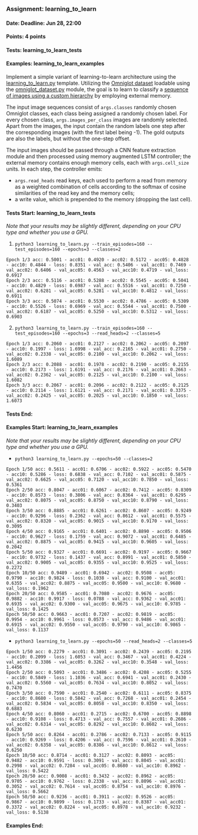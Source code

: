 ### Assignment: learning_to_learn
#### Date: Deadline: Jun 28, 22:00
#### Points: 4 points
#### Tests: learning_to_learn_tests
#### Examples: learning_to_learn_examples

Implement a simple variant of learning-to-learn architecture using the
[learning_to_learn.py](https://github.com/ufal/npfl138/tree/master/labs/14/learning_to_learn.py)
template. Utilizing the [Omniglot dataset](https://ufal.mff.cuni.cz/~straka/courses/npfl138/2324/demos/omniglot_demo.html)
loadable using the [omniglot_dataset.py](https://github.com/ufal/npfl138/tree/master/labs/14/omniglot_dataset.py)
module, the goal is to learn to classify a
[sequence of images using a custom hierarchy](https://ufal.mff.cuni.cz/~straka/courses/npfl138/2324/demos/learning_to_learn_demo.html)
by employing external memory.

The input image sequences consist of `args.classes` randomly chosen Omniglot
classes, each class being assigned a randomly chosen label. For every chosen
class, `args.images_per_class` images are randomly selected. Apart from the
images, the input contain the random labels one step after the corresponding
images (with the first label being -1). The gold outputs are also the labels,
but without the one-step offset.

The input images should be passed through a CNN feature extraction module
and then processed using memory augmented LSTM controller; the external memory
contains enough memory cells, each with `args.cell_size` units. In each step,
the controller emits:
- `args.read_heads` read keys, each used to perform a read from memory as
  a weighted combination of cells according to the softmax of cosine
  similarities of the read key and the memory cells;
- a write value, which is prepended to the memory (dropping the last cell).

#### Tests Start: learning_to_learn_tests
_Note that your results may be slightly different, depending on your CPU type and whether you use a GPU._

1. `python3 learning_to_learn.py --train_episodes=160 --test_episodes=160 --epochs=3 --classes=2`
```
Epoch 1/3 acc: 0.5001 - acc01: 0.4920 - acc02: 0.5172 - acc05: 0.4828 - acc10: 0.4844 - loss: 0.8351 - val_acc: 0.5406 - val_acc01: 0.7469 - val_acc02: 0.6406 - val_acc05: 0.4563 - val_acc10: 0.4719 - val_loss: 0.6917
Epoch 2/3 acc: 0.5116 - acc01: 0.5288 - acc02: 0.5545 - acc05: 0.5041 - acc10: 0.4829 - loss: 0.6987 - val_acc: 0.5516 - val_acc01: 0.7250 - val_acc02: 0.6281 - val_acc05: 0.5281 - val_acc10: 0.4812 - val_loss: 0.6911
Epoch 3/3 acc: 0.5074 - acc01: 0.5530 - acc02: 0.4786 - acc05: 0.5309 - acc10: 0.5526 - loss: 0.6969 - val_acc: 0.5544 - val_acc01: 0.7500 - val_acc02: 0.6187 - val_acc05: 0.5250 - val_acc10: 0.5312 - val_loss: 0.6903
```

2. `python3 learning_to_learn.py --train_episodes=160 --test_episodes=160 --epochs=3 --read_heads=2 --classes=5`
```
Epoch 1/3 acc: 0.2060 - acc01: 0.2127 - acc02: 0.2062 - acc05: 0.2097 - acc10: 0.1997 - loss: 1.6998 - val_acc: 0.2165 - val_acc01: 0.2750 - val_acc02: 0.2338 - val_acc05: 0.2100 - val_acc10: 0.2062 - val_loss: 1.6089
Epoch 2/3 acc: 0.2088 - acc01: 0.1978 - acc02: 0.2190 - acc05: 0.2155 - acc10: 0.2173 - loss: 1.6191 - val_acc: 0.2176 - val_acc01: 0.2663 - val_acc02: 0.2362 - val_acc05: 0.2125 - val_acc10: 0.2100 - val_loss: 1.6082
Epoch 3/3 acc: 0.2067 - acc01: 0.2096 - acc02: 0.2122 - acc05: 0.2125 - acc10: 0.2114 - loss: 1.6121 - val_acc: 0.2171 - val_acc01: 0.3375 - val_acc02: 0.2425 - val_acc05: 0.2025 - val_acc10: 0.1850 - val_loss: 1.6073
```
#### Tests End:
#### Examples Start: learning_to_learn_examples
_Note that your results may be slightly different, depending on your CPU type and whether you use a GPU._
- `python3 learning_to_learn.py --epochs=50 --classes=2`
```
Epoch 1/50 acc: 0.5611 - acc01: 0.6706 - acc02: 0.5922 - acc05: 0.5470 - acc10: 0.5286 - loss: 0.6838 - val_acc: 0.7102 - val_acc01: 0.5875 - val_acc02: 0.6625 - val_acc05: 0.7120 - val_acc10: 0.7850 - val_loss: 0.5361
Epoch 2/50 acc: 0.8047 - acc01: 0.6067 - acc02: 0.7412 - acc05: 0.8309 - acc10: 0.8573 - loss: 0.3806 - val_acc: 0.8364 - val_acc01: 0.6295 - val_acc02: 0.8075 - val_acc05: 0.8750 - val_acc10: 0.8790 - val_loss: 0.3403
Epoch 3/50 acc: 0.8885 - acc01: 0.6261 - acc02: 0.8607 - acc05: 0.9249 - acc10: 0.9296 - loss: 0.2362 - val_acc: 0.8612 - val_acc01: 0.5575 - val_acc02: 0.8320 - val_acc05: 0.9015 - val_acc10: 0.9170 - val_loss: 0.3095
Epoch 4/50 acc: 0.9165 - acc01: 0.6401 - acc02: 0.8890 - acc05: 0.9506 - acc10: 0.9627 - loss: 0.1759 - val_acc: 0.9072 - val_acc01: 0.6485 - val_acc02: 0.8875 - val_acc05: 0.9415 - val_acc10: 0.9605 - val_loss: 0.2042
Epoch 5/50 acc: 0.9327 - acc01: 0.6691 - acc02: 0.9197 - acc05: 0.9667 - acc10: 0.9732 - loss: 0.1437 - val_acc: 0.8991 - val_acc01: 0.5850 - val_acc02: 0.9005 - val_acc05: 0.9355 - val_acc10: 0.9525 - val_loss: 0.2272
Epoch 10/50 acc: 0.9489 - acc01: 0.6942 - acc02: 0.9508 - acc05: 0.9790 - acc10: 0.9824 - loss: 0.1038 - val_acc: 0.9100 - val_acc01: 0.6355 - val_acc02: 0.8875 - val_acc05: 0.9500 - val_acc10: 0.9680 - val_loss: 0.1962
Epoch 20/50 acc: 0.9585 - acc01: 0.7080 - acc02: 0.9676 - acc05: 0.9882 - acc10: 0.9917 - loss: 0.0788 - val_acc: 0.9362 - val_acc01: 0.6935 - val_acc02: 0.9300 - val_acc05: 0.9675 - val_acc10: 0.9785 - val_loss: 0.1425
Epoch 50/50 acc: 0.9663 - acc01: 0.7207 - acc02: 0.9819 - acc05: 0.9954 - acc10: 0.9961 - loss: 0.0573 - val_acc: 0.9486 - val_acc01: 0.6915 - val_acc02: 0.9550 - val_acc05: 0.9790 - val_acc10: 0.9865 - val_loss: 0.1137
```
- `python3 learning_to_learn.py --epochs=50 --read_heads=2 --classes=5`
```
Epoch 1/50 acc: 0.2279 - acc01: 0.3091 - acc02: 0.2439 - acc05: 0.2195 - acc10: 0.2099 - loss: 1.6053 - val_acc: 0.3467 - val_acc01: 0.4224 - val_acc02: 0.3386 - val_acc05: 0.3262 - val_acc10: 0.3548 - val_loss: 1.4456
Epoch 2/50 acc: 0.5093 - acc01: 0.3486 - acc02: 0.4208 - acc05: 0.5255 - acc10: 0.5849 - loss: 1.1036 - val_acc: 0.6941 - val_acc01: 0.2430 - val_acc02: 0.5560 - val_acc05: 0.7634 - val_acc10: 0.8052 - val_loss: 0.7470
Epoch 3/50 acc: 0.7590 - acc01: 0.2540 - acc02: 0.6111 - acc05: 0.8375 - acc10: 0.8680 - loss: 0.5842 - val_acc: 0.7268 - val_acc01: 0.2454 - val_acc02: 0.5834 - val_acc05: 0.8058 - val_acc10: 0.8350 - val_loss: 0.6883
Epoch 4/50 acc: 0.8060 - acc01: 0.2715 - acc02: 0.6700 - acc05: 0.8898 - acc10: 0.9108 - loss: 0.4713 - val_acc: 0.7557 - val_acc01: 0.2686 - val_acc02: 0.6314 - val_acc05: 0.8292 - val_acc10: 0.8602 - val_loss: 0.6230
Epoch 5/50 acc: 0.8264 - acc01: 0.2786 - acc02: 0.7133 - acc05: 0.9115 - acc10: 0.9269 - loss: 0.4206 - val_acc: 0.7596 - val_acc01: 0.2610 - val_acc02: 0.6358 - val_acc05: 0.8386 - val_acc10: 0.8612 - val_loss: 0.6250
Epoch 10/50 acc: 0.8714 - acc01: 0.3127 - acc02: 0.8093 - acc05: 0.9482 - acc10: 0.9591 - loss: 0.3091 - val_acc: 0.8045 - val_acc01: 0.2998 - val_acc02: 0.7284 - val_acc05: 0.8680 - val_acc10: 0.8962 - val_loss: 0.5422
Epoch 20/50 acc: 0.9008 - acc01: 0.3432 - acc02: 0.8962 - acc05: 0.9705 - acc10: 0.9762 - loss: 0.2338 - val_acc: 0.8096 - val_acc01: 0.3052 - val_acc02: 0.7614 - val_acc05: 0.8754 - val_acc10: 0.8976 - val_loss: 0.5662
Epoch 50/50 acc: 0.9236 - acc01: 0.3911 - acc02: 0.9526 - acc05: 0.9867 - acc10: 0.9899 - loss: 0.1733 - val_acc: 0.8387 - val_acc01: 0.3372 - val_acc02: 0.8224 - val_acc05: 0.8978 - val_acc10: 0.9232 - val_loss: 0.5138
```
#### Examples End:
